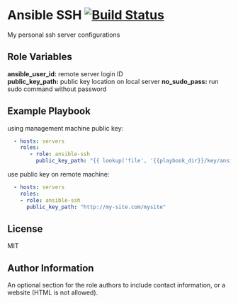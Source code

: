 Ansible SSH [![Build Status](https://travis-ci.org/FinalDes/ansible-ssh.svg?branch=master)](https://travis-ci.org/FinalDes/ansible-ssh)
=========

My personal ssh server configurations

Role Variables
--------------

**ansible_user_id:** remote server login ID  
**public_key_path:** public key location on local server
**no_sudo_pass:** run sudo command without password

Example Playbook
----------------

using management machine public key:

``` YAML
  - hosts: servers
    roles:
       - role: ansible-ssh
         public_key_path: "{{ lookup('file', '{{playbook_dir}}/key/ansible.pub') }}"
```

use public key on remote machine:

``` YAML
  - hosts: servers
    roles:
    - role: ansible-ssh
      public_key_path: "http://my-site.com/mysite"
```

License
-------

MIT

Author Information
------------------

An optional section for the role authors to include contact information, or a website (HTML is not allowed).
